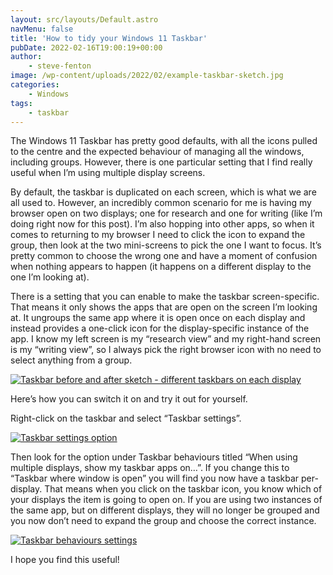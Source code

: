 ```yaml
---
layout: src/layouts/Default.astro
navMenu: false
title: 'How to tidy your Windows 11 Taskbar'
pubDate: 2022-02-16T19:00:19+00:00
author:
    - steve-fenton
image: /wp-content/uploads/2022/02/example-taskbar-sketch.jpg
categories:
    - Windows
tags:
    - taskbar
---
```


The Windows 11 Taskbar has pretty good defaults, with all the icons pulled to the centre and the expected behaviour of managing all the windows, including groups. However, there is one particular setting that I find really useful when I’m using multiple display screens.

By default, the taskbar is duplicated on each screen, which is what we are all used to. However, an incredibly common scenario for me is having my browser open on two displays; one for research and one for writing (like I’m doing right now for this post). I’m also hopping into other apps, so when it comes to returning to my browser I need to click the icon to expand the group, then look at the two mini-screens to pick the one I want to focus. It’s pretty common to choose the wrong one and have a moment of confusion when nothing appears to happen (it happens on a different display to the one I’m looking at).

There is a setting that you can enable to make the taskbar screen-specific. That means it only shows the apps that are open on the screen I’m looking at. It ungroups the same app where it is open once on each display and instead provides a one-click icon for the display-specific instance of the app. I know my left screen is my “research view” and my right-hand screen is my “writing view”, so I always pick the right browser icon with no need to select anything from a group.

[![Taskbar before and after sketch - different taskbars on each display](/img/2022/02/example-taskbar-sketch.jpg)](/img/2022/02/example-taskbar-sketch.jpg)

Here’s how you can switch it on and try it out for yourself.

Right-click on the taskbar and select “Taskbar settings”.

[![Taskbar settings option](/img/2022/02/taskbar-settings.jpg)](/img/2022/02/taskbar-settings.jpg)

Then look for the option under Taskbar behaviours titled “When using multiple displays, show my taskbar apps on…”. If you change this to “Taskbar where window is open” you will find you now have a taskbar per-display. That means when you click on the taskbar icon, you know which of your displays the item is going to open on. If you are using two instances of the same app, but on different displays, they will no longer be grouped and you now don’t need to expand the group and choose the correct instance.

[![Taskbar behaviours settings](/img/2022/02/taskbar-behaviours.jpg)](/img/2022/02/taskbar-behaviours.jpg)

I hope you find this useful!